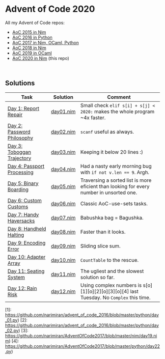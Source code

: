 # Advent of Code 2020

All my Advent of Code repos:

* [AoC 2015 in Nim](https://github.com/narimiran/advent_of_code_2015)
* [AoC 2016 in Python](https://github.com/narimiran/advent_of_code_2016)
* [AoC 2017 in Nim, OCaml, Python](https://github.com/narimiran/AdventOfCode2017)
* [AoC 2018 in Nim](https://github.com/narimiran/AdventOfCode2018)
* [AoC 2019 in OCaml](https://github.com/narimiran/AdventOfCode2019)
* [AoC 2020 in Nim](https://github.com/narimiran/AdventOfCode2020) (this repo)


&nbsp;


## Solutions



Task                                                              | Solution                   | Comment
---                                                               | ---                        | ---
[Day 1: Report Repair](https://adventofcode.com/2020/day/1)       | [day01.nim](nim/day01.nim) | Small check `elif s[i] + s[j] < 2020:` makes the whole program ~4x faster.
[Day 2: Password Philosophy](https://adventofcode.com/2020/day/2) | [day02.nim](nim/day02.nim) | `scanf` useful as always.
[Day 3: Toboggan Trajectory](https://adventofcode.com/2020/day/3) | [day03.nim](nim/day03.nim) | Keeping it below 20 lines :)
[Day 4: Passport Processing](https://adventofcode.com/2020/day/4) | [day04.nim](nim/day04.nim) | Had a nasty early morning bug with `if not v.len == 9`. Argh.
[Day 5: Binary Boarding](https://adventofcode.com/2020/day/5)     | [day05.nim](nim/day05.nim) | Traversing a sorted list is more eficient than looking for every number in unsorted one.
[Day 6: Custom Customs](https://adventofcode.com/2020/day/6)      | [day06.nim](nim/day06.nim) | Classic AoC-use-sets tasks.
[Day 7: Handy Haversacks](https://adventofcode.com/2020/day/7)    | [day07.nim](nim/day07.nim) | Babushka bag = Bagushka.
[Day 8: Handheld Halting](https://adventofcode.com/2020/day/8)    | [day08.nim](nim/day08.nim) | Faster than it looks.
[Day 9: Encoding Error](https://adventofcode.com/2020/day/9)      | [day09.nim](nim/day09.nim) | Sliding slice sum.
[Day 10: Adapter Array](https://adventofcode.com/2020/day/10)     | [day10.nim](nim/day10.nim) | `CountTable` to the rescue.
[Day 11: Seating System](https://adventofcode.com/2020/day/11)    | [day11.nim](nim/day11.nim) | The ugliest and the slowest solution so far.
[Day 12: Rain Risk](https://adventofcode.com/2020/day/12)         | [day12.nim](nim/day12.nim) | Using complex numbers is s[o][1][o][2][o][3][o][4] last Tuesday. No `Complex` this time.



[1]: https://github.com/narimiran/advent_of_code_2016/blob/master/python/day_01.py)
[2]: https://github.com/narimiran/advent_of_code_2016/blob/master/python/day_02.py)
[3]: https://github.com/narimiran/AdventOfCode2017/blob/master/nim/day19.nim)
[4]: https://github.com/narimiran/AdventOfCode2017/blob/master/python/day22.py)
